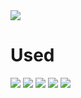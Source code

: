 <img src="https://capsule-render.vercel.app/api?type=waving&color=auto&height=200&section=header&text=게시판 CRUD Spring으로 구현해보기&fontSize=90" />


# Used
<img src="https://img.shields.io/badge/spring-6DB33F?style=flat-square&logo=Spring&logoColor=green"/> <img src="https://img.shields.io/badge/IntelliJ IDEA-000000?style=flat-square&logo=IntelliJ IDEA&logoColor=white"/> <img src="https://img.shields.io/badge/MariaDB-003545?style=flat-square&logo=MariaDB&logoColor=brown"/> <img src="https://img.shields.io/badge/Java-007396?style=flat-square&logo=Java&logoColor=red"/> <img src="https://img.shields.io/badge/GitHub-181717?style=flat-square&logo=GitHub&logoColor=black"/>

